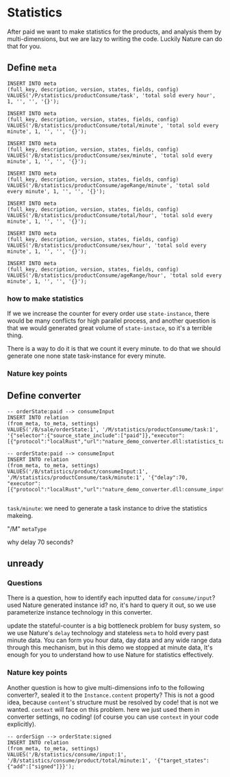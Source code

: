 # Statistics

After paid we want to make statistics for the products, and analysis them by multi-dimensions, but we are lazy to writing the code. Luckily Nature can do that for you.

## Define `meta`

```sqlite
INSERT INTO meta
(full_key, description, version, states, fields, config)
VALUES('/P/statistics/productConsume/task', 'total sold every hour', 1, '', '', '{}');

INSERT INTO meta
(full_key, description, version, states, fields, config)
VALUES('/B/statistics/productConsume/total/minute', 'total sold every minute', 1, '', '', '{}');

INSERT INTO meta
(full_key, description, version, states, fields, config)
VALUES('/B/statistics/productConsume/sex/minute', 'total sold every minute', 1, '', '', '{}');

INSERT INTO meta
(full_key, description, version, states, fields, config)
VALUES('/B/statistics/productConsume/ageRange/minute', 'total sold every minute', 1, '', '', '{}');

INSERT INTO meta
(full_key, description, version, states, fields, config)
VALUES('/B/statistics/productConsume/total/hour', 'total sold every minute', 1, '', '', '{}');

INSERT INTO meta
(full_key, description, version, states, fields, config)
VALUES('/B/statistics/productConsume/sex/hour', 'total sold every minute', 1, '', '', '{}');

INSERT INTO meta
(full_key, description, version, states, fields, config)
VALUES('/B/statistics/productConsume/ageRange/hour', 'total sold every minute', 1, '', '', '{}');
```

### how to make statistics

If we we increase the counter for every order use `state-instance`, there would be many conflicts for high parallel process, and another question is that we would generated great volume of `state-instace`, so it's a terrible thing. 

There is a way to do it is that we count it every minute. to do that we should generate one none state task-instance for every minute. 

### Nature key points



## Define converter

```sqlite
-- orderState:paid --> consumeInput
INSERT INTO relation
(from_meta, to_meta, settings)
VALUES('/B/sale/orderState:1', '/M/statistics/productConsume/task:1', '{"selector":{"source_state_include":["paid"]},"executor":[{"protocol":"localRust","url":"nature_demo_converter.dll:statistics_task"}]}');

-- orderState:paid --> consumeInput
INSERT INTO relation
(from_meta, to_meta, settings)
VALUES('/B/statistics/product/consumeInput:1', '/M/statistics/productConsume/task/minute:1', '{"delay":70, "executor":[{"protocol":"localRust","url":"nature_demo_converter.dll:consume_input"}]}');


```

`task/minute`: we need to generate a task instance to drive the statistics makeing.

"/M" `metaType` 

why delay 70 seconds? 

## unready

### Questions

There is a question, how to identify each inputted data for `consume/input`? used Nature generated instance id? no, it's hard to query it out, so we use parameterize instance technology in this converter.

update the stateful-counter is a big bottleneck problem for busy system,  so we use Nature's `delay` technology and stateless `meta` to hold every past minute data. You can form you hour data, day data and any wide range data through this mechanism, but in this demo we stopped at minute data, It's enough for you to understand how to use Nature for statistics effectively.

### Nature key points

Another question is how to give multi-dimensions info to the following converter?,  sealed it to the `Instance.content` property? This is not a good idea, because `content`'s structure must be resolved by code! that is not we wanted. `context` will face on this problem. here we just used them in converter settings, no coding! (of course you can use `context` in your code explicitly).



```sqlite
-- orderSign --> orderState:signed
INSERT INTO relation
(from_meta, to_meta, settings)
VALUES('/B/statistics/consume/input:1', '/B/statistics/consume/product/total/minute:1', '{"target_states":{"add":["signed"]}}');
```

